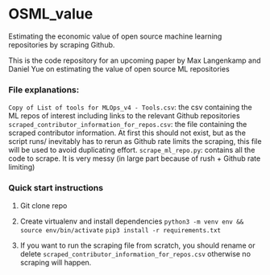 # OSML_value
Estimating the economic value of open source machine learning repositories by scraping Github.

This is the code repository for an upcoming paper by Max Langenkamp and Daniel Yue on estimating the value of open source ML repositories

### File explanations:
`Copy of List of tools for MLOps_v4 - Tools.csv`: the csv containing the ML repos of interest including links to the relevant Github repositories
`scraped_contributor_information_for_repos.csv`: the file containing the scraped contributor information. At first this should not exist, but as the script runs/ inevitably has to rerun as Github rate limits the scraping, this file will be used to avoid duplicating effort.
`scrape_ml_repo.py`: contains all the code to scrape. It is very messy (in large part because of rush + Github rate limiting)

### Quick start instructions
1. Git clone repo

2. Create virtualenv and install dependencies
`python3 -m venv env && source env/bin/activate`
`pip3 install -r requirements.txt`

3. If you want to run the scraping file from scratch, you should rename or delete `scraped_contributor_information_for_repos.csv` otherwise no scraping will happen.
